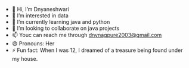 - 👋 Hi, I’m Dnyaneshwari
- 👀 I’m interested in data 
- 🌱 I’m currently learning java and python
- 💞️ I’m looking to collaborate on java projects
- 📫 Youc can reach me through dnynagpure2003@gmail.com 
- 😄 Pronouns: Her
- ⚡ Fun fact: When I was 12, I dreamed of a treasure being found under my house.
<!---
dnyaneshwari2003/dnyaneshwari2003 is a ✨ special ✨ repository because its `README.md` (this file) appears on your GitHub profile.
You can click the Preview link to take a look at your changes.
--->
